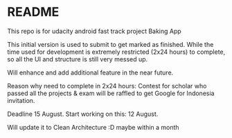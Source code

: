 # README #
This repo is for udacity android fast track project Baking App

This initial version is used to submit to get marked as finished.
While the time used for development is extremely restricted (2x24 hours) to complete, so all the UI and structure is still very messed up.

Will enhance and add additional feature in the near future.

Reason why need to complete in 2x24 hours: 
Contest for scholar who passed all the projects & exam will be raffled to get Google for Indonesia invitation.

Deadline 15 August.
Start working on this: 12 August.


Will update it to Clean Architecture :D maybe within a month
